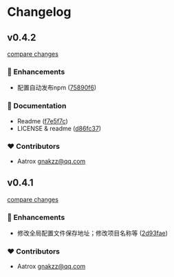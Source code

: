 # Changelog


## v0.4.2

[compare changes](https://github.com/aatrooox/z-cli/compare/v0.4.1...v0.4.2)

### 🚀 Enhancements

- 配置自动发布npm ([75890f6](https://github.com/aatrooox/z-cli/commit/75890f6))

### 📖 Documentation

- Readme ([f7e5f7c](https://github.com/aatrooox/z-cli/commit/f7e5f7c))
- LICENSE & readme ([d86fc37](https://github.com/aatrooox/z-cli/commit/d86fc37))

### ❤️ Contributors

- Aatrox <gnakzz@qq.com>

## v0.4.1

[compare changes](https://github.com/aatrooox/zzoffduty-cli/compare/v0.4.0...v0.4.1)

### 🚀 Enhancements

- 修改全局配置文件保存地址；修改项目名称等 ([2d93fae](https://github.com/aatrooox/zzoffduty-cli/commit/2d93fae))

### ❤️ Contributors

- Aatrox <gnakzz@qq.com>

